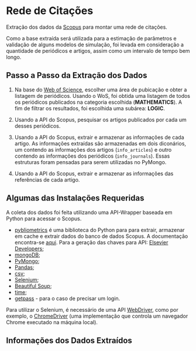 # Rede de Citações

Extração dos dados da [Scopus](https://www2.scopus.com/search/form.uri?display=basic&zone=header&origin=searchbasic) para montar uma rede de citações. 

Como a base extraída será utilizada para a estimação de parâmetros e validação de alguns modelos de simulação, foi levada em consideração a quantidade de periódicos e artigos, assim como um intervalo de tempo bem longo. 

## Passo a Passo da Extração dos Dados

1. Na base do [Web of Science](http://apps.webofknowledge.com/WOS_GeneralSearch_input.do?product=WOS&search_mode=GeneralSearch&SID=5DESZKCV7UXKP8CAy8C&preferencesSaved=), escolher uma área de pubicação e obter a listagem de periódicos. Usando o WoS, foi obtida uma listagem de todos os periódicos publicados na categoria escolhida (**MATHEMATICS**). A fim de filtrar os resultados, foi escolhida uma subárea: **LOGIC**.


2. Usando a API do Scopus, pesquisar os artigos publicados por cada um desses periódicos.


3. Usando a API do Scopus, extrair e armazenar as informações de cada artigo. As informações extraídas são armazenadas em dois diconários, um contendo as informações dos artigos (`info_articles`) e outro contendo as informações dos periódicos (`info_journals`). Essas estruturas foram pensadas para serem utilizadas no PyMongo.


4. Usando a API do Scopus, extrair e armazenar as informações das referências de cada artigo.


## Algumas das Instalações Requeridas

A coleta dos dados foi feita utilizando uma API-Wrapper baseada em Python para acessar o Scopus.

* [pybliometrics](https://github.com/pybliometrics-dev/pybliometrics/) é uma biblioteca do Python para para extrair, armazenar em cache e extrair dados do banco de dados Scopus. A documentação encontra-se [aqui](https://pybliometrics.readthedocs.io/en/stable/). Para a geração das chaves para API: [Elsevier Developers](https://dev.elsevier.com/apikey/manage);
* [mongoDB](https://www.mongodb.com);
* [PyMongo](https://api.mongodb.com/python/current/);
* [Pandas](https://pandas.pydata.org);
* [csv](https://docs.python.org/3/library/csv.html);
* [Selenium](http://www.seleniumhq.org);
* [Beautiful Soup](https://www.crummy.com/software/BeautifulSoup/);
* [time](https://docs.python.org/3/library/time.html);
* [getpass](https://docs.python.org/3.6/library/getpass.html) - para o caso de precisar um login.

Para utilizar o Selenium, é necessário de uma API [WebDriver](http://www.seleniumhq.org/projects/webdriver/), como por exemplo, o [ChromeDriver](https://sites.google.com/a/chromium.org/chromedriver/downloads) (uma implementação que controla um navegador Chrome executado na máquina local).

## Informações dos Dados Extraídos

